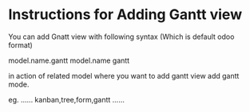 # Instructions for Adding Gantt view

You can add Gnatt view with following syntax (Which is default odoo format)

<record id="view_your_model_gantt" model="ir.ui.view">
    <field name="name">model.name.gantt</field>
    <field name="model">model.name</field>
    <field name="type">gantt</field>
    <field name="arch" type="xml">
        <gantt date_start="date_start" date_stop="date" progress="progress_rate" string="Projects">
        </gantt>
    </field>
</record>


in action of related model where you want to add gantt view add gantt mode.

eg.
<record id="action_id" model="ir.actions.act_window">
    ......
    <field name="view_mode">kanban,tree,form,gantt</field>
    ......
</record>

